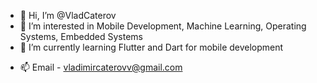 - 👋 Hi, I’m @VladCaterov
- 👀 I’m interested in Mobile Development, Machine Learning, Operating Systems, Embedded Systems
- 🌱 I’m currently learning Flutter and Dart for mobile development
<!--- - 💞️ I’m looking to collaborate on ... --->
- 📫 Email - vladimircaterovv@gmail.com

<!---
VladCaterov/VladCaterov is a ✨ special ✨ repository because its `README.md` (this file) appears on your GitHub profile.
You can click the Preview link to take a look at your changes.
--->

